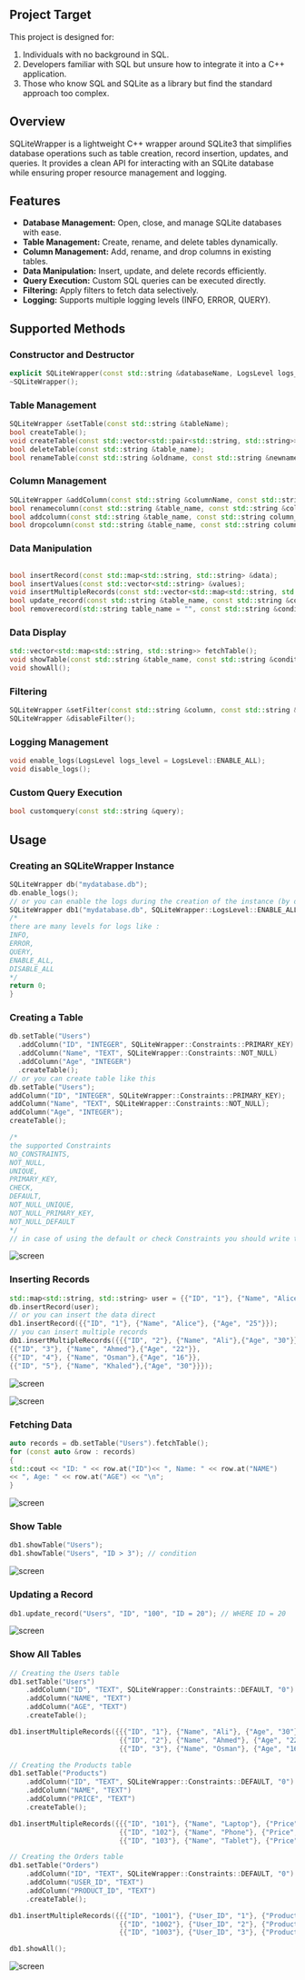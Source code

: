 
## Project Target

This project is designed for:

1. Individuals with no background in SQL.
2. Developers familiar with SQL but unsure how to integrate it into a C++ application.
3. Those who know SQL and SQLite as a library but find the standard approach too complex.


## Overview

SQLiteWrapper is a lightweight C++ wrapper around SQLite3 that simplifies database operations such as table creation, record insertion, updates, and queries. It provides a clean API for interacting with an SQLite database while ensuring proper resource management and logging.


## Features

- **Database Management:** Open, close, and manage SQLite databases with ease.
- **Table Management:** Create, rename, and delete tables dynamically.
- **Column Management:** Add, rename, and drop columns in existing tables.
- **Data Manipulation:** Insert, update, and delete records efficiently.
- **Query Execution:** Custom SQL queries can be executed directly.
- **Filtering:** Apply filters to fetch data selectively.
- **Logging:** Supports multiple logging levels (INFO, ERROR, QUERY).


## Supported Methods

### **Constructor and Destructor**
```c++
explicit SQLiteWrapper(const std::string &databaseName, LogsLevel logs_level = LogsLevel::DISABLE_ALL);
~SQLiteWrapper();
```

### **Table Management**
```c++
SQLiteWrapper &setTable(const std::string &tableName);
bool createTable();  
void createTable(const std::vector<std::pair<std::string, std::string>> &columns);
bool deleteTable(const std::string &table_name);
bool renameTable(const std::string &oldname, const std::string &newname);
```

### **Column Management**
```c++
SQLiteWrapper &addColumn(const std::string &columnName, const std::string &type, Constraints constraints = Constraints::NO_CONSTRAINTS, const std::string &Default = "", const std::string &Check = "");   
bool renamecolumn(const std::string &table_name, const std::string &column_name, const std::string &new_column_name);   
bool addcolumn(const std::string &table_name, const std::string column_name, const std::string &data_type);   
bool dropcolumn(const std::string &table_name, const std::string column_name);
```
### **Data Manipulation**
```c++

bool insertRecord(const std::map<std::string, std::string> &data);
bool insertValues(const std::vector<std::string> &values);
void insertMultipleRecords(const std::vector<std::map<std::string, std::string>> &records);
bool update_record(const std::string &table_name, const std::string &column_name, const std::string &value, const std::string &condition = "");   
bool removerecord(std::string table_name = "", const std::string &condition = "");
```    

### **Data Display**
```c++
std::vector<std::map<std::string, std::string>> fetchTable();
void showTable(const std::string &table_name, const std::string &condition = "");
void showAll();
```
 

### **Filtering**
```c++
SQLiteWrapper &setFilter(const std::string &column, const std::string &value, const std::string &comparisonoperator);
SQLiteWrapper &disableFilter();
```

### **Logging Management**
```c++ 
void enable_logs(LogsLevel logs_level = LogsLevel::ENABLE_ALL);   
void disable_logs();
```
 
### **Custom Query Execution**
```c++
bool customquery(const std::string &query);
```
## Usage

### **Creating an SQLiteWrapper Instance**

```c++
SQLiteWrapper db("mydatabase.db");
db.enable_logs();
// or you can enable the logs during the creation of the instance (by default it disable)
SQLiteWrapper db1("mydatabase.db", SQLiteWrapper::LogsLevel::ENABLE_ALL);
/* 
there are many levels for logs like :
INFO,
ERROR,
QUERY,
ENABLE_ALL,
DISABLE_ALL
*/
return 0;
}
```


### **Creating a Table**
```c++
db.setTable("Users")
  .addColumn("ID", "INTEGER", SQLiteWrapper::Constraints::PRIMARY_KEY)
  .addColumn("Name", "TEXT", SQLiteWrapper::Constraints::NOT_NULL)
  .addColumn("Age", "INTEGER")
  .createTable();
// or you can create table like this
db.setTable("Users");
addColumn("ID", "INTEGER", SQLiteWrapper::Constraints::PRIMARY_KEY);
addColumn("Name", "TEXT", SQLiteWrapper::Constraints::NOT_NULL);
addColumn("Age", "INTEGER");
createTable();

/*
the supported Constraints
NO_CONSTRAINTS,
NOT_NULL,
UNIQUE,
PRIMARY_KEY,
CHECK,
DEFAULT,
NOT_NULL_UNIQUE,
NOT_NULL_PRIMARY_KEY,
NOT_NULL_DEFAULT
*/
// in case of using the default or check Constraints you should write the defult value or the check or both
```

![screen](./images/1.1.png)
### **Inserting Records**
```c++
std::map<std::string, std::string> user = {{"ID", "1"}, {"Name", "Alice"}, {"Age", "25"}};
db.insertRecord(user);
// or you can insert the data direct
db1.insertRecord({{"ID", "1"}, {"Name", "Alice"}, {"Age", "25"}});
// you can insert multiple records
db1.insertMultipleRecords({{{"ID", "2"}, {"Name", "Ali"},{"Age", "30"}},
{{"ID", "3"}, {"Name", "Ahmed"},{"Age", "22"}},
{{"ID", "4"}, {"Name", "Osman"},{"Age", "16"}},
{{"ID", "5"}, {"Name", "Khaled"},{"Age", "30"}}});
```
![screen](./images/1.2.png)

![screen](./images/1.3.png)
### **Fetching Data**
```c++
auto records = db.setTable("Users").fetchTable();
for (const auto &row : records)
{
std::cout << "ID: " << row.at("ID")<< ", Name: " << row.at("NAME")
<< ", Age: " << row.at("AGE") << "\n";
}
```
![screen](./images/1.4.png)

### **Show Table**
```c++
db1.showTable("Users");
db1.showTable("Users", "ID > 3"); // condition
```

![screen](./images/1.5.png)

### **Updating a Record**

```c++
db1.update_record("Users", "ID", "100", "ID = 20"); // WHERE ID = 20
```

![screen](./images/1.6.png)
 
### **Show All Tables**
```c++
// Creating the Users table
db1.setTable("Users")
    .addColumn("ID", "TEXT", SQLiteWrapper::Constraints::DEFAULT, "0")
    .addColumn("NAME", "TEXT")
    .addColumn("AGE", "TEXT")
    .createTable();

db1.insertMultipleRecords({{{"ID", "1"}, {"Name", "Ali"}, {"Age", "30"}},
                           {{"ID", "2"}, {"Name", "Ahmed"}, {"Age", "22"}},
                           {{"ID", "3"}, {"Name", "Osman"}, {"Age", "16"}}});

// Creating the Products table
db1.setTable("Products")
    .addColumn("ID", "TEXT", SQLiteWrapper::Constraints::DEFAULT, "0")
    .addColumn("NAME", "TEXT")
    .addColumn("PRICE", "TEXT")
    .createTable();

db1.insertMultipleRecords({{{"ID", "101"}, {"Name", "Laptop"}, {"Price", "1000"}},
                           {{"ID", "102"}, {"Name", "Phone"}, {"Price", "500"}},
                           {{"ID", "103"}, {"Name", "Tablet"}, {"Price", "300"}}});

// Creating the Orders table
db1.setTable("Orders")
    .addColumn("ID", "TEXT", SQLiteWrapper::Constraints::DEFAULT, "0")
    .addColumn("USER_ID", "TEXT")
    .addColumn("PRODUCT_ID", "TEXT")
    .createTable();

db1.insertMultipleRecords({{{"ID", "1001"}, {"User_ID", "1"}, {"Product_ID", "101"}},
                           {{"ID", "1002"}, {"User_ID", "2"}, {"Product_ID", "102"}},
                           {{"ID", "1003"}, {"User_ID", "3"}, {"Product_ID", "103"}}});

db1.showAll();
```


![screen](./images/1.7.png)


